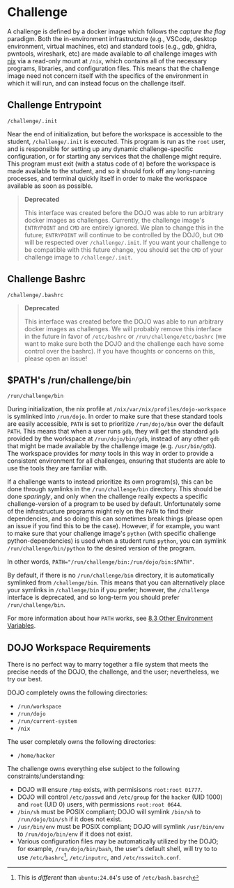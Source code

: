 # Challenge

A challenge is defined by a docker image which follows the *capture the flag* paradigm.
Both the in-environment infrastructure (e.g., VSCode, desktop environment, virtual machines, etc) and standard tools (e.g., gdb, ghidra, pwntools, wireshark, etc) are made available to *all* challenge images with [nix](https://nixos.org) via a read-only mount at `/nix`, which contains all of the necessary programs, libraries, and configuration files.
This means that the challenge image need not concern itself with the specifics of the environment in which it will run, and can instead focus on the challenge itself.

## Challenge Entrypoint

`/challenge/.init`

Near the end of initialization, but before the workspace is accessible to the student, `/challenge/.init` is executed.
This program is run as the `root` user, and is responsible for setting up any dynamic challenge-specific configuration, or for starting any services that the challenge might require.
This program must exit (with a status code of `0`) before the workspace is made available to the student, and so it should fork off any long-running processes, and terminal quickly itself in order to make the workspace available as soon as possible.

> **Deprecated**
>
> This interface was created before the DOJO was able to run arbitrary docker images as challenges.
> Currently, the challenge image's `ENTRYPOINT` and `CMD` are entirely ignored.
> We plan to change this in the future; `ENTRYPOINT` will continue to be controlled by the DOJO, but `CMD` will be respected over `/challenge/.init`.
> If you want your challenge to be compatible with this future change, you should set the `CMD` of your challenge image to `/challenge/.init`.

## Challenge Bashrc

`/challenge/.bashrc`

> **Deprecated**
>
> This interface was created before the DOJO was able to run arbitrary docker images as challenges.
> We will probably remove this interface in the future in favor of `/etc/bashrc` or `/run/challenge/etc/bashrc` (we want to make sure both the DOJO and the challenge each have some control over the bashrc).
> If you have thoughts or concerns on this, please open an issue!

## $PATH's /run/challenge/bin

`/run/challenge/bin`

During initialization, the nix profile at `/nix/var/nix/profiles/dojo-workspace` is symlinked into `/run/dojo`.
In order to make sure that these standard tools are easily accessible, `PATH` is set to prioritize `/run/dojo/bin` over the default `PATH`.
This means that when a user runs `gdb`, they will get the standard `gdb` provided by the workspace at `/run/dojo/bin/gdb`, instead of any other `gdb` that might be made available by the challenge image (e.g. `/usr/bin/gdb`).
The workspace provides for *many* tools in this way in order to provide a consistent environment for all challenges, ensuring that students are able to use the tools they are familiar with.

If a challenge wants to instead prioritize its own program(s), this can be done through symlinks in the `/run/challenge/bin` directory.
This should be done *sparingly*, and only when the challenge really expects a specific challenge-version of a program to be used by default.
Unfortunately some of the infrastructure programs might rely on the `PATH` to find their dependencies, and so doing this can sometimes break things (please open an issue if you find this to be the case).
However, if for example, you want to make sure that your challenge image's `python` (with specific challenge python-dependencies) is used when a student runs `python`, you can symlink `/run/challenge/bin/python` to the desired version of the program.

In other words, `PATH="/run/challenge/bin:/run/dojo/bin:$PATH"`.

By default, if there is no `/run/challenge/bin` directory, it is automatically symlinked from `/challenge/bin`.
This means that you can alternatively place your symlinks in `/challenge/bin` if you prefer; however, the `/challenge` interface is deprecated, and so long-term you should prefer `/run/challenge/bin`.

For more information about how `PATH` works, see [8.3 Other Environment Variables](https://pubs.opengroup.org/onlinepubs/9699919799/basedefs/V1_chap08.html#tag_08_03).

## DOJO Workspace Requirements

There is no perfect way to marry together a file system that meets the precise needs of the DOJO, the challenge, and the user; nevertheless, we try our best.

DOJO completely owns the following directories:
- `/run/workspace`
- `/run/dojo`
- `/run/current-system`
- `/nix`

The user completely owns the following directories:
- `/home/hacker`

The challenge owns everything else subject to the following constraints/understanding:
- DOJO will ensure `/tmp` exists, with permisisons `root:root 01777`.
- DOJO will control `/etc/passwd` and `/etc/group` for the `hacker` (UID 1000) and `root` (UID 0) users, with permissions `root:root 0644`.
- `/bin/sh` must be POSIX compliant; DOJO will symlink `/bin/sh` to `/run/dojo/bin/sh` if it does not exist.
- `/usr/bin/env` must be POSIX compliant; DOJO will symlink `/usr/bin/env` to `/run/dojo/bin/env` if it does not exist.
- Various configuration files may be automatically utilized by the DOJO; for example, `/run/dojo/bin/bash`, the user's default shell, will try to to use `/etc/bashrc`[^1], `/etc/inputrc`, and `/etc/nsswitch.conf`.

[^1]: This is *different* than `ubuntu:24.04`'s use of `/etc/bash.basrch`
